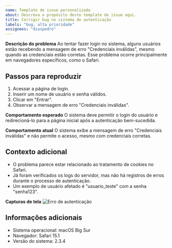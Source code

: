 ```yaml
---
name: Template de issue personalizado
about: Descreva o propósito deste template de issue aqui.
title: Corrigir bug no sistema de autenticação
labels: "bug, alta prioridade"
assignees: "diaspedro"
---
```


**Descrição do problema**
Ao tentar fazer login no sistema, alguns usuários estão recebendo a mensagem de erro "Credenciais inválidas", mesmo quando as credenciais estão corretas. Esse problema ocorre principalmente em navegadores específicos, como o Safari.

## Passos para reproduzir

1. Acessar a página de login.
2. Inserir um nome de usuário e senha válidos.
3. Clicar em "Entrar".
4. Observar a mensagem de erro "Credenciais inválidas".

**Comportamento esperado**
O sistema deve permitir o login do usuário e redirecioná-lo para a página inicial após a autenticação bem-sucedida.

**Comportamento atual**
O sistema exibe a mensagem de erro "Credenciais inválidas" e não permite o acesso, mesmo com credenciais corretas.

## Contexto adicional

- O problema parece estar relacionado ao tratamento de cookies no Safari.
- Já foram verificados os logs do servidor, mas não há registros de erros durante o processo de autenticação.
- Um exemplo de usuário afetado é "usuario_teste" com a senha "senha123".

**Capturas de tela**
![Erro de autenticação](https://exemplo.com/caminho/para/imagem.png)

## Informações adicionais

- Sistema operacional: macOS Big Sur
- Navegador: Safari 15.1
- Versão do sistema: 2.3.4

